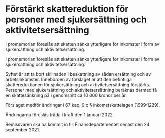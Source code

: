 # Förstärkt skattereduktion för personer med sjukersättning och aktivitetsersättning

I promemorian föreslås att skatten sänks ytterligare för inkomster i form av sjukersättning och aktivitetsersättning.

I promemorian föreslås att skatten sänks ytterligare för inkomster i form av sjukersättning och aktivitetsersättning.

Syftet är att ta bort skillnaden i beskattning av sådan ersättning och av arbetsinkomster. Innebörden av förslaget är att den befintliga skattereduktionen för sjukersättning och aktivitetsersättning förstärks. Personer med sjukersättning och aktivitetsersättning beräknas därmed få en skattesänkning på i genomsnitt ca 10 000 kronor per år.

Förslaget medför ändringar i 67 kap. 9 c § inkomstskattelagen (1999:1229).

Ändringarna föreslås träda i kraft den 1 januari 2022.

Remissvaren ska ha kommit in till Finansdepartementet senast den 24 september 2021.
